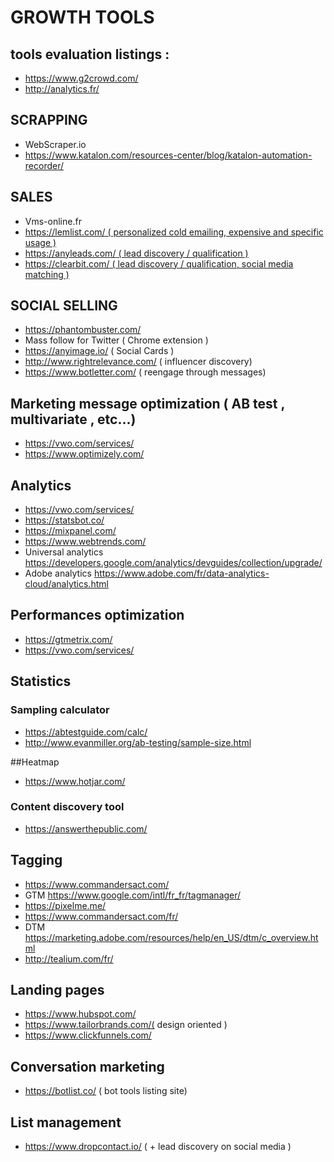 

# GROWTH TOOLS

## tools evaluation listings :
* https://www.g2crowd.com/
* http://analytics.fr/

## SCRAPPING
* WebScraper.io
* https://www.katalon.com/resources-center/blog/katalon-automation-recorder/

## SALES 
* Vms-online.fr
* [https://lemlist.com/ ( personalized cold emailing, expensive and specific usage )](https://lemlist.com/)
* [https://anyleads.com/ ( lead discovery / qualification )](https://anyleads.com/)
* [https://clearbit.com/ ( lead discovery / qualification, social media matching )](https://clearbit.com/)

## SOCIAL SELLING 
* https://phantombuster.com/
* Mass follow for Twitter ( Chrome extension )
* https://anyimage.io/ ( Social Cards )
* http://www.rightrelevance.com/ ( influencer discovery)
* https://www.botletter.com/ ( reengage through messages)

## Marketing message optimization ( AB test , multivariate , etc...)
* https://vwo.com/services/
* https://www.optimizely.com/

## Analytics
* https://vwo.com/services/
* https://statsbot.co/
* https://mixpanel.com/
* https://www.webtrends.com/
* Universal analytics https://developers.google.com/analytics/devguides/collection/upgrade/
* Adobe analytics https://www.adobe.com/fr/data-analytics-cloud/analytics.html

## Performances optimization 
* https://gtmetrix.com/
* https://vwo.com/services/

## Statistics

### Sampling calculator
* https://abtestguide.com/calc/
* http://www.evanmiller.org/ab-testing/sample-size.html

##Heatmap
* https://www.hotjar.com/

### Content discovery tool
* https://answerthepublic.com/

## Tagging
* https://www.commandersact.com/
* GTM https://www.google.com/intl/fr_fr/tagmanager/
* https://pixelme.me/
* https://www.commandersact.com/fr/
* DTM https://marketing.adobe.com/resources/help/en_US/dtm/c_overview.html
* http://tealium.com/fr/

## Landing pages
* https://www.hubspot.com/
* https://www.tailorbrands.com/( design oriented )
* https://www.clickfunnels.com/


## Conversation marketing
* https://botlist.co/ ( bot tools listing site)

## List management
* https://www.dropcontact.io/ ( + lead discovery on social media )










